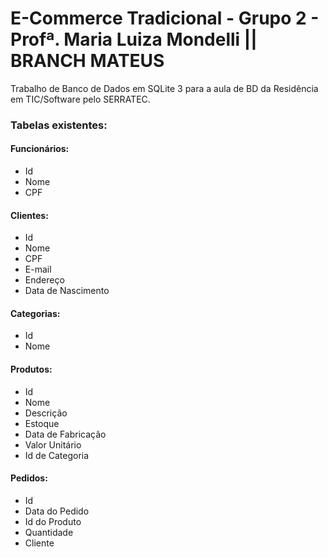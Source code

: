 # E-Commerce Tradicional - Grupo 2 - Profª. Maria Luiza Mondelli || BRANCH MATEUS

Trabalho de Banco de Dados em SQLite 3 para a aula de BD da Residência em TIC/Software pelo SERRATEC.

### Tabelas existentes:

#### Funcionários:
- Id
- Nome
- CPF

#### Clientes:
- Id
- Nome 
- CPF 
- E-mail 
- Endereço 
- Data de Nascimento 

#### Categorias:
- Id
- Nome

#### Produtos:
- Id
- Nome
- Descrição
- Estoque
- Data de Fabricação
- Valor Unitário
- Id de Categoria

#### Pedidos:
- Id
- Data do Pedido
- Id do Produto
- Quantidade
- Cliente 
